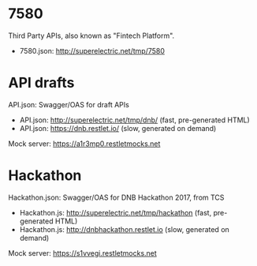 # 7580

Third Party APIs, also known as "Fintech Platform".

* 7580.json: http://superelectric.net/tmp/7580

# API drafts

API.json: Swagger/OAS for draft APIs

* API.json: http://superelectric.net/tmp/dnb/ (fast, pre-generated HTML)
* API.json: https://dnb.restlet.io/ (slow, generated on demand)

Mock server: https://a1r3mp0.restletmocks.net

# Hackathon

Hackathon.json: Swagger/OAS for DNB Hackathon 2017, from TCS

* Hackathon.js: http://superelectric.net/tmp/hackathon (fast, pre-generated HTML)
* Hackathon.js: http://dnbhackathon.restlet.io (slow, generated on demand)

Mock server: https://s1vvegi.restletmocks.net

